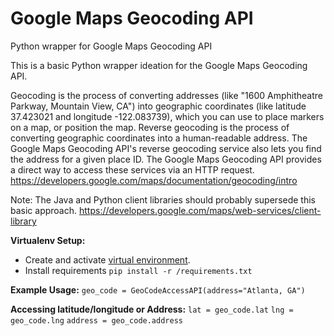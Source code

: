 # Google Maps Geocoding API
Python wrapper for Google Maps Geocoding API

This is a basic Python wrapper ideation for the Google Maps Geocoding API. 

Geocoding is the process of converting addresses (like "1600 Amphitheatre Parkway, Mountain View, CA") into geographic coordinates (like latitude 37.423021 and longitude -122.083739), which you can use to place markers on a map, or position the map. Reverse geocoding is the process of converting geographic coordinates into a human-readable address. The Google Maps Geocoding API's reverse geocoding service also lets you find the address for a given place ID. The Google Maps Geocoding API provides a direct way to access these services via an HTTP request. https://developers.google.com/maps/documentation/geocoding/intro

Note: The Java and Python client libraries should probably supersede this basic approach. https://developers.google.com/maps/web-services/client-library

__Virtualenv Setup:__

* Create and activate [virtual environment](https://virtualenv.readthedocs.org/en/latest/userguide.html).
* Install requirements `pip install -r /requirements.txt`

__Example Usage:__
`geo_code = GeoCodeAccessAPI(address="Atlanta, GA")`

__Accessing latitude/longitude or Address:__
`lat = geo_code.lat`
`lng = geo_code.lng`
`address = geo_code.address`
